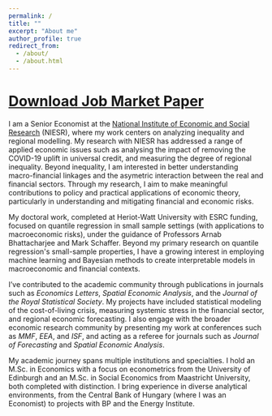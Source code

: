 ```yaml
---
permalink: /
title: ""
excerpt: "About me"
author_profile: true
redirect_from: 
  - /about/
  - /about.html
---
```

[Download Job Market Paper](https://econometibi.github.io/files/GNCQR.pdf)
======

I am a Senior Economist at the [National Institute of Economic and Social Research](https://www.niesr.ac.uk/) (NIESR), where my work centers on analyzing inequality and regional modelling. My research with NIESR has addressed a range of applied economic issues such as analysing the impact of removing the COVID-19 uplift in universal credit, and measuring the degree of regional inequality. Beyond inequality, I am interested in better understanding macro-financial linkages and the asymetric interaction between the real and financial sectors. Through my research, I aim to make meaningful contributions to policy and practical applications of economic theory, particularly in understanding and mitigating financial and economic risks. 

My doctoral work, completed at Heriot-Watt University with ESRC funding, focused on quantile regression in small sample settings (with applications to macroeconomic risks), under the guidance of Professors Arnab Bhattacharjee and Mark Schaffer. Beyond my primary research on quantile regression's small-sample properties, I have a growing interest in employing machine learning and Bayesian methods to create interpretable models in macroeconomic and financial contexts. 

I’ve contributed to the academic community through publications in journals such as _Economics Letters_, _Spatial Economic Analysis_, and the _Journal of the Royal Statistical Society_. My projects have included statistical modeling of the cost-of-living crisis, measuring systemic stress in the financial sector, and regional economic forecasting. I also engage with the broader economic research community by presenting my work at conferences such as _MMF_, _EEA_, and _ISF_, and acting as a referee for journals such as _Journal of Forecasting_ and _Spatial Economic Analysis_.

My academic journey spans multiple institutions and specialties. I hold an M.Sc. in Economics with a focus on econometrics from the University of Edinburgh and an M.Sc. in Social Economics from Maastricht University, both completed with distinction. I bring experience in diverse analytical environments, from the Central Bank of Hungary (where I was an Economist) to projects with BP and the Energy Institute.
